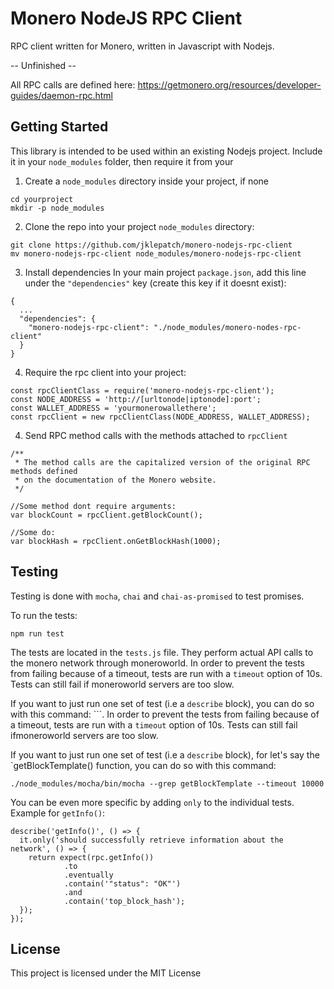 # Monero NodeJS RPC Client

RPC client written for Monero, written in Javascript with Nodejs.

-- Unfinished --

All RPC calls are defined here:
https://getmonero.org/resources/developer-guides/daemon-rpc.html

## Getting Started

This library is intended to be used within an existing Nodejs project.
Include it in your `node_modules` folder, then require it from your

1. Create a `node_modules` directory inside your project, if none
```
cd yourproject
mkdir -p node_modules
```

2. Clone the repo into your project `node_modules` directory:
```
git clone https://github.com/jklepatch/monero-nodejs-rpc-client
mv monero-nodejs-rpc-client node_modules/monero-nodejs-rpc-client
```
3. Install dependencies
In your main project `package.json`, add this line
under the `"dependencies"` key (create this key if it doesnt exist):
```
{
  ...
  "dependencies": {
    "monero-nodejs-rpc-client": "./node_modules/monero-nodes-rpc-client"
  }
}
```

4. Require the rpc client into your project:
```
const rpcClientClass = require('monero-nodejs-rpc-client');
const NODE_ADDRESS = 'http://[urltonode|iptonode]:port';
const WALLET_ADDRESS = 'yourmonerowallethere';
const rpcClient = new rpcClientClass(NODE_ADDRESS, WALLET_ADDRESS);
```

4. Send RPC method calls with the methods attached to `rpcClient`
```
/**
 * The method calls are the capitalized version of the original RPC methods defined
 * on the documentation of the Monero website.
 */

//Some method dont require arguments:
var blockCount = rpcClient.getBlockCount();

//Some do:
var blockHash = rpcClient.onGetBlockHash(1000);
```

## Testing

Testing is done with `mocha`, `chai` and `chai-as-promised` to test promises.

To run the tests:

```
npm run test
```

The tests are located in the `tests.js` file. They perform actual API calls to the monero network through moneroworld. In order to prevent the tests from failing because of a timeout, tests are run with a `timeout` option of 10s. Tests can still fail if moneroworld servers are too slow.

If you want to just run one set of test (i.e a `describe` block), you can do so with this command:
```. In order to prevent the tests from failing because of a timeout, tests are run with a `timeout` option of 10s. Tests can still fail ifmoneroworld servers are too slow.

If you want to just run one set of test (i.e a `describe` block), for let's say the `getBlockTemplate() function, you can do so with this command:

```
./node_modules/mocha/bin/mocha --grep getBlockTemplate --timeout 10000
```

You can be even more specific by adding `only` to the individual tests. Example for `getInfo()`:

```
describe('getInfo()', () => {
  it.only('should successfully retrieve information about the network', () => {
    return expect(rpc.getInfo())
            .to
            .eventually
            .contain('"status": "OK"')
            .and
            .contain('top_block_hash');
  });
});
```

## License

This project is licensed under the MIT License
